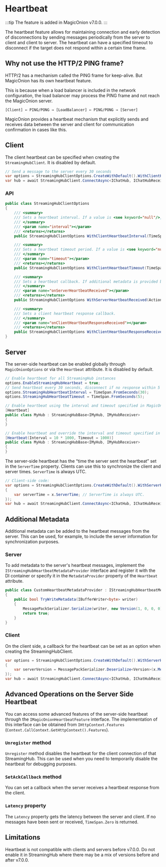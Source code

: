 # Heartbeat

:::tip
The feature is added in MagicOnion v7.0.0.
:::

The heartbeat feature allows for maintaining connection and early detection of disconnections by sending messages periodically from the server to client and client to server. The heartbeat can have a specified timeout to disconnect if the target does not respond within a certain time frame.

## Why not use the HTTP/2 PING frame?

HTTP/2 has a mechanism called the PING frame for keep-alive. But MagicOnion has its own heartbeat feature.

This is because when a load balancer is included in the network configuration, the load balancer may process the PING frame and not reach the MagicOnion server.

```plaintext
[Client] ← PING/PONG → [LoadBalancer] ← PING/PONG → [Server]
```

MagicOnion provides a heartbeat mechanism that explicitly sends and receives data between the server and client for communication confirmation in cases like this.

## Client
The client heartbeat can be specified when creating the `StreamingHubClient`. It is disabled by default.

```csharp
// Send a message to the server every 30 seconds
var options = StreamingHubClientOptions.CreateWithDefault().WithClientHeartbeatInterval(TimeSpan.FromSeconds(30));
var hub = await StreamingHubClient.ConnectAsync<IChatHub, IChatHubReceiver>(channel, receiver, options);
```

### API
```csharp
public class StreamingHubClientOptions
{
    /// <summary>
    /// Sets a heartbeat interval. If a value is <see keyword="null"/>, the heartbeat from the client is disabled.
    /// </summary>
    /// <param name="interval"></param>
    /// <returns></returns>
    public StreamingHubClientOptions WithClientHeartbeatInterval(TimeSpan? interval);

    /// <summary>
    /// Sets a heartbeat timeout period. If a value is <see keyword="null"/>, the client does not time out.
    /// </summary>
    /// <param name="timeout"></param>
    /// <returns></returns>
    public StreamingHubClientOptions WithClientHeartbeatTimeout(TimeSpan? timeout);

    /// <summary>
    /// Sets a heartbeat callback. If additional metadata is provided by the server in the heartbeat message, this metadata is provided as an argument.
    /// </summary>
    /// <param name="onServerHeartbeatReceived"></param>
    /// <returns></returns>
    public StreamingHubClientOptions WithServerHeartbeatReceived(Action<ServerHeartbeatEvent>? onServerHeartbeatReceived);

    /// <summary>
    /// Sets a client heartbeat response callback.
    /// </summary>
    /// <param name="onClientHeartbeatResponseReceived"></param>
    /// <returns></returns>
    public StreamingHubClientOptions WithClientHeartbeatResponseReceived(Action<ClientHeartbeatEvent>? onClientHeartbeatResponseReceived);
}
```


## Server
The server-side heartbeat can be enabled globally through `MagicOnionOptions` or via the `Heartbeat` attribute. It is disabled by default.

```csharp
// Enable heartbeat for all StreamingHub instances
options.EnableStreamingHubHeartbeat = true;
// Send heartbeat every 30 seconds, disconnect if no response within 5 seconds
options.StreamingHubHeartbeatInterval = TimeSpan.FromSeconds(30);
options.StreamingHubHeartbeatTimeout = TimeSpan.FromSeconds(5);
```

```csharp
// Enable heartbeat using the interval and timeout specified in MagicOnionOptions
[Heartbeat]
public class MyHub : StreamingHubBase<IMyHub, IMyHubReceiver>
{
}

// Enable heartbeat and override the interval and timeout specified in MagicOnionOptions
[Heartbeat(Interval = 10 * 1000, Timeout = 1000)]
public class MyHub : StreamingHubBase<IMyHub, IMyHubReceiver>
{
}
```

The server-side heartbeat has the “time the server sent the heartbeat” set in the `ServerTime` property. Clients can use this to synchronize the client and server times. `ServerTime` is always UTC.

```csharp
// Client-side code:
var options = StreamingHubClientOptions.CreateWithDefault().WithServerHeartbeatReceived(x =>
{
    var serverTime = x.ServerTime; // ServerTime is always UTC.
});
var hub = await StreamingHubClient.ConnectAsync<IChatHub, IChatHubReceiver>(channel, receiver, options);
```

## Additional Metadata
Additional metadata can be added to the heartbeat messages from the server. This can be used, for example, to include the server information for synchronization purposes.

### Server
To add metadata to the server's heartbeat messages, implement the `IStreamingHubHeartbeatMetadataProvider` interface and register it with the DI container or specify it in the `MetadataProvider` property of the `Heartbeat` attribute.

```csharp
public class CustomHeartbeatMetadataProvider : IStreamingHubHeartbeatMetadataProvider
{
    public bool TryWriteMetadata(IBufferWriter<byte> writer)
    {
        MessagePackSerializer.Serialize(writer, new Version(1, 0, 0, 0));
        return true;
    }
}
```
### Client
On the client side, a callback for the heartbeat can be set as an option when creating the StreamingHubClient.

```csharp
var options = StreamingHubClientOptions.CreateWithDefault().WithServerHeartbeatReceived(x =>
{
    var serverVersion = MessagePackSerializer.Deserialize<Version>(x.Metadata);
});
var hub = await StreamingHubClient.ConnectAsync<IChatHub, IChatHubReceiver>(channel, receiver, options);
```


## Advanced Operations on the Server Side Heartbeat
You can access some advanced features of the server-side heartbeat through the `IMagicOnionHeartbeatFeature` interface. The implementation of this interface can be obtained from `IHttpContext.Features` (`Context.CallContext.GetHttpContext().Features`).

### `Unregister` method
`Unregister` method disables the heartbeat for the client connection of that StreamingHub. This can be used when you need to temporarily disable the heartbeat for debugging purposes.

### `SetAckCallback` method
You can set a callback when the server receives a heartbeat response from the client.

### `Latency` property
The `Latency` property gets the latency between the server and client. If no messages have been sent or received, `TimeSpan.Zero` is returned.


## Limitations

Heartbeat is not compatible with clients and servers before v7.0.0. Do not enable it in StreamingHub where there may be a mix of versions before and after v7.0.0.
